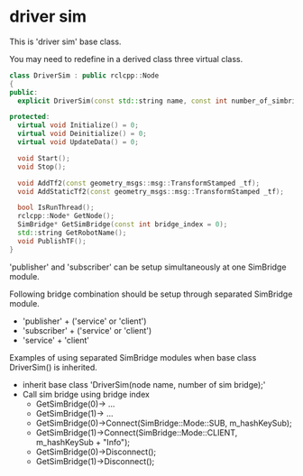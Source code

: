 # driver sim

This is 'driver sim' base class.

You may need to redefine in a derived class three virtual class.

```c++
class DriverSim : public rclcpp::Node
{
public:
  explicit DriverSim(const std::string name, const int number_of_simbridge = 1);

protected:
  virtual void Initialize() = 0;
  virtual void Deinitialize() = 0;
  virtual void UpdateData() = 0;

  void Start();
  void Stop();

  void AddTf2(const geometry_msgs::msg::TransformStamped _tf);
  void AddStaticTf2(const geometry_msgs::msg::TransformStamped _tf);

  bool IsRunThread();
  rclcpp::Node* GetNode();
  SimBridge* GetSimBridge(const int bridge_index = 0);
  std::string GetRobotName();
  void PublishTF();
}
```

'publisher' and 'subscriber' can be setup simultaneously at one SimBridge module.

Following bridge combination should be setup through separated SimBridge module.

- 'publisher' + ('service' or 'client')
- 'subscriber' + ('service' or 'client')
- 'service' + 'client'

Examples of using separated SimBridge modules when base class DriverSim() is inherited.

- inherit base class 'DriverSim(node name, number of sim bridge);'
- Call sim bridge using bridge index
  - GetSimBridge(0)-> ...
  - GetSimBridge(1)-> ...
  - GetSimBridge(0)->Connect(SimBridge::Mode::SUB, m_hashKeySub);
  - GetSimBridge(1)->Connect(SimBridge::Mode::CLIENT, m_hashKeySub + "Info");
  - GetSimBridge(0)->Disconnect();
  - GetSimBridge(1)->Disconnect();

